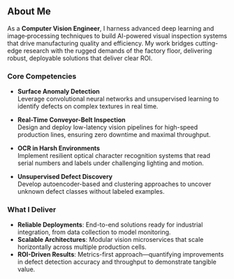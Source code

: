## About Me

As a **Computer Vision Engineer**, I harness advanced deep learning and image‐processing techniques to build AI-powered visual inspection systems that drive manufacturing quality and efficiency. My work bridges cutting-edge research with the rugged demands of the factory floor, delivering robust, deployable solutions that deliver clear ROI.

### Core Competencies
- **Surface Anomaly Detection**  
  Leverage convolutional neural networks and unsupervised learning to identify defects on complex textures in real time.

- **Real-Time Conveyor-Belt Inspection**  
  Design and deploy low-latency vision pipelines for high-speed production lines, ensuring zero downtime and maximal throughput.

- **OCR in Harsh Environments**  
  Implement resilient optical character recognition systems that read serial numbers and labels under challenging lighting and motion.

- **Unsupervised Defect Discovery**  
  Develop autoencoder-based and clustering approaches to uncover unknown defect classes without labeled examples.

### What I Deliver
- **Reliable Deployments**: End-to-end solutions ready for industrial integration, from data collection to model monitoring.  
- **Scalable Architectures**: Modular vision microservices that scale horizontally across multiple production cells.  
- **ROI-Driven Results**: Metrics-first approach—quantifying improvements in defect detection accuracy and throughput to demonstrate tangible value.  
